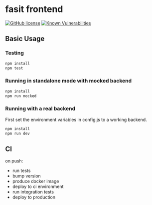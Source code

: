 fasit frontend
=====

[![GitHub license](https://img.shields.io/github/license/Naereen/StrapDown.js.svg)](https://github.com/Naereen/StrapDown.js/blob/master/LICENSE)
[![Known Vulnerabilities](https://snyk.io/test/github/navikt/fasit-frontend/badge.svg?targetFile=package.json)](https://snyk.io/test/github/navikt/fasit-frontend?targetFile=package.json)


## Basic Usage
### Testing

```sh
npm install 
npm test 
```



### Running in standalone mode with mocked backend

```sh
npm install
npm run mocked
```

### Running with a real backend

First set the environment variables in config.js to a working backend.

```sh 
npm install
npm run dev
```

## CI

on push:

- run tests
- bump version
- produce docker image
- deploy to ci environment 
- run integration tests 
- deploy to production

